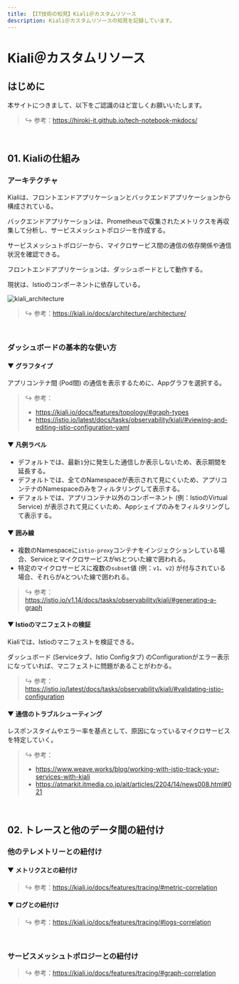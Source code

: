 ```yaml
---
title: 【IT技術の知見】Kiali＠カスタムリソース
description: Kiali＠カスタムリソースの知見を記録しています。
---
```


# Kiali＠カスタムリソース

## はじめに

本サイトにつきまして、以下をご認識のほど宜しくお願いいたします。



> ↪️ 参考：https://hiroki-it.github.io/tech-notebook-mkdocs/

<br>

## 01. Kialiの仕組み

### アーキテクチャ

Kialiは、フロントエンドアプリケーションとバックエンドアプリケーションから構成されている。

バックエンドアプリケーションは、Prometheusで収集されたメトリクスを再収集して分析し、サービスメッシュトポロジーを作成する。

サービスメッシュトポロジーから、マイクロサービス間の通信の依存関係や通信状況を確認できる。

フロントエンドアプリケーションは、ダッシュボードとして動作する。

現状は、Istioのコンポーネントに依存している。

![kiali_architecture](https://raw.githubusercontent.com/hiroki-it/tech-notebook/master/images/kiali_architecture.png)


> ↪️ 参考：https://kiali.io/docs/architecture/architecture/


<br>

### ダッシュボードの基本的な使い方

#### ▼ グラフタイプ

アプリコンテナ間 (Pod間) の通信を表示するために、Appグラフを選択する。

> ↪️ 参考：
> 
> - https://kiali.io/docs/features/topology/#graph-types
> - https://istio.io/latest/docs/tasks/observability/kiali/#viewing-and-editing-istio-configuration-yaml

#### ▼ 凡例ラベル

- デフォルトでは、最新```1```分に発生した通信しか表示しないため、表示期間を延長する。
- デフォルトでは、全てのNamespaceが表示されて見にくいため、アプリコンテナのNamespaceのみをフィルタリングして表示する。
- デフォルトでは、アプリコンテナ以外のコンポーネント (例：IstioのVirtual Service) が表示されて見にくいため、Appシェイプのみをフィルタリングして表示する。

#### ▼ 囲み線

- 複数のNamespaceに```istio-proxy```コンテナをインジェクションしている場合、Serviceとマイクロサービスが```NS```とついた線で囲われる。
- 特定のマイクロサービスに複数の```subset```値 (例：```v1```、```v2```) が付与されている場合、それらが```A```とついた線で囲われる。

> ↪️ 参考：https://istio.io/v1.14/docs/tasks/observability/kiali/#generating-a-graph

#### ▼ Istioのマニフェストの検証

Kialiでは、Istioのマニフェストを検証できる。

ダッシュボード (Serviceタブ、Istio Configタブ) のConfigurationがエラー表示になっていれば、マニフェストに問題があることがわかる。

> ↪️ 参考：https://istio.io/latest/docs/tasks/observability/kiali/#validating-istio-configuration

#### ▼ 通信のトラブルシューティング

レスポンスタイムやエラー率を基点として、原因になっているマイクロサービスを特定していく。

> ↪️ 参考：
> 
> - https://www.weave.works/blog/working-with-istio-track-your-services-with-kiali
> - https://atmarkit.itmedia.co.jp/ait/articles/2204/14/news008.html#021

<br>

## 02. トレースと他のデータ間の紐付け

### 他のテレメトリーとの紐付け

#### ▼ メトリクスとの紐付け

> ↪️ 参考：https://kiali.io/docs/features/tracing/#metric-correlation

#### ▼ ログとの紐付け

> ↪️ 参考：https://kiali.io/docs/features/tracing/#logs-correlation

<br>

### サービスメッシュトポロジーとの紐付け

> ↪️ 参考：https://kiali.io/docs/features/tracing/#graph-correlation

<br>
